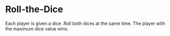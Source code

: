 # Roll-the-Dice
Each player is given a dice .Roll both dices at the same time. The player with the maximum dice value wins.
